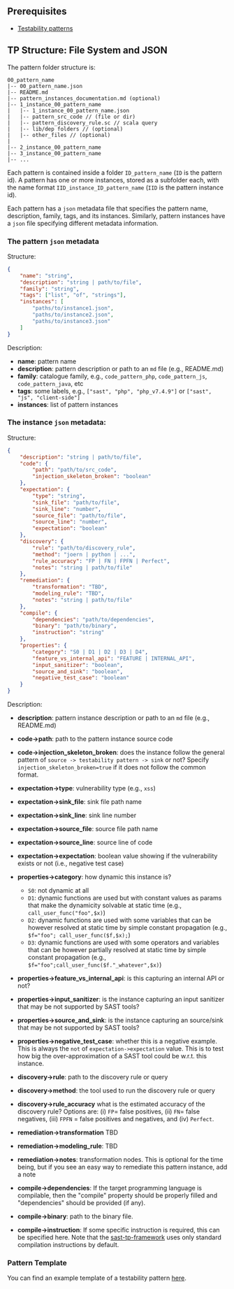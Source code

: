 ## Prerequisites
- [Testability patterns](./Testability-Patterns.md)

## TP Structure: File System and JSON

The pattern folder structure is:

```
00_pattern_name
|-- 00_pattern_name.json
|-- README.md
|-- pattern_instances_documentation.md (optional)
|-- 1_instance_00_pattern_name
|   |-- 1_instance_00_pattern_name.json
|   |-- pattern_src_code // (file or dir)
|   |-- pattern_discovery_rule.sc // scala query
|   |-- lib/dep folders // (optional)
|   |-- other_files // (optional)
|
|-- 2_instance_00_pattern_name
|-- 3_instance_00_pattern_name
|-- ...
```

Each pattern is contained inside a folder `ID_pattern_name` (`ID` is the pattern id). A pattern has one or more instances, stored as a subfolder each, with the name format `IID_instance_ID_pattern_name` (`IID` is the pattern instance id). 

Each pattern has a `json` metadata file that specifies the pattern name, description, family, tags, and its instances. Similarly, pattern instances have a `json` file specifying different metadata information.

### The pattern `json` metadata

Structure: 
```json
{
    "name": "string",
    "description": "string | path/to/file",
    "family": "string",
    "tags": ["list", "of", "strings"],
    "instances": [
        "paths/to/instance1.json",
        "paths/to/instance2.json",
        "paths/to/instance3.json"
    ]
}
```

Description:

- **name**: pattern name
- **description**: pattern description or path to an `md` file (e.g., README.md)
- **family**: catalogue family, e.g., `code_pattern_php`, `code_pattern_js`, `code_pattern_java`, etc
- **tags**: some labels, e.g., `["sast", "php", "php_v7.4.9"]` or `["sast", "js", "client-side"]`
- **instances**: list of pattern instances


### The instance `json` metadata:

Structure: 
```json
{
    "description": "string | path/to/file",
    "code": {
        "path": "path/to/src_code",
        "injection_skeleton_broken": "boolean"
    },
    "expectation": {
        "type": "string",
        "sink_file": "path/to/file",
        "sink_line": "number",
        "source_file": "path/to/file",
        "source_line": "number",
        "expectation": "boolean"
    },
    "discovery": {
        "rule": "path/to/discovery_rule",
        "method": "joern | python | ...",
        "rule_accuracy": "FP | FN | FPFN | Perfect",
        "notes": "string | path/to/file"
    },
    "remediation": {
        "transformation": "TBD",
        "modeling_rule": "TBD",
        "notes": "string | path/to/file"
    },
    "compile": {
        "dependencies": "path/to/dependencies",
        "binary": "path/to/binary",
        "instruction": "string"
    },
    "properties": {
        "category": "S0 | D1 | D2 | D3 | D4",
        "feature_vs_internal_api": "FEATURE | INTERNAL_API",
        "input_sanitizer": "boolean",
        "source_and_sink": "boolean",
        "negative_test_case": "boolean"
    }
}
```

Description:

- **description**: pattern instance description or path to an `md` file (e.g., README.md)
- **code->path**: path to the pattern instance source code
- **code->injection_skeleton_broken**: does the instance follow the general pattern of `source -> testability pattern -> sink` or not? Specify `injection_skeleton_broken=true` if it does not follow the common format. 
- **expectation->type**: vulnerability type (e.g., `xss`)
- **expectation->sink_file**: sink file path name
- **expectation->sink_line**: sink line number
- **expectation->source_file**: source file path name
- **expectation->source_line**: source line of code
- **expectation->expectation**: boolean value showing if the vulnerability exists or not (i.e., negative test case)
- **properties->category**: how dynamic this instance is?
    -  `S0`: not dynamic at all
    - `D1`:  dynamic functions are used but with constant values as params that make the dynamicity solvable at static time (e.g., `call_user_func("foo",$x)`)
    - `D2`: dynamic functions are used with some variables that can be however resolved at static time by simple constant propagation (e.g., `$f="foo"; call_user_func($f,$x);`)
    - `D3`:  dynamic functions are used with some operators and variables that can be however partially resolved at static time by simple constant propagation (e.g., `$f="foo";call_user_func($f."_whatever",$x)`)
- **properties->feature_vs_internal_api**: is this capturing an internal API or not?
- **properties->input_sanitizer**:  is the instance capturing an input sanitizer that may be not supported by SAST tools?
- **properties->source_and_sink**: is the instance capturing an source/sink that may be not supported by SAST tools?
- **properties->negative_test_case**: whether this is a negative example. This is always the `not` of `expectation->expectation` value. This is to test how big the over-approximation of a SAST tool could be w.r.t. this instance.

- **discovery->rule**: path to the discovery rule or query
- **discovery->method**: the tool used to run the discovery rule or query
- **discovery->rule_accuracy** what is the estimated accuracy of the discovery rule? Options are: (i) `FP`= false positives, (ii) `FN`= false negatives, (iii) `FPFN` = false positives and negatives, and (iv) `Perfect`.
- **remediation->transformation** TBD
- **remediation->modeling_rule**: TBD
- **remediation->notes**: transformation nodes. This is optional for the time being, but if you see an easy way to remediate this pattern instance, add a note
- **compile->dependencies**: If the target programming language is compilable, then the "compile" property should be properly filled and "dependencies" should be provided (if any).
- **compile->binary**: path to the binary file. 
- **compile->instruction**: If some specific instruction is required, this can be specified here. Note that the [sast-tp-framework](https://github.com/testable-eu/sast-tp-framework) uses only standard compilation instructions by default.

### Pattern Template

You can find an example template of a testability pattern [here](https://github.com/testable-eu/sast-testability-patterns/tree/master/pattern_template).




